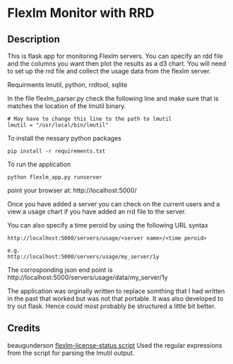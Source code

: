 # Flexlm Monitor with RRD

## Description
This is flask app for monitoring Flexlm servers. You can specify an rdd file and 
the columns you want then plot the results as a d3 chart. You will need to set up
the rrd file and collect the usage data from the flexlm server.

Requirments
lmutil, python, rrdtool, sqlite

In the file flexlm_parser.py check the following line and make sure that is 
matches the location of the lmutil binary.

```
# May have to change this line to the path to lmutil
lmutil = "/usr/local/bin/lmutil"
```

To install the nessary python packages
```
pip install -r requirements.txt
```

To run the application
```
python flexlm_app.py runserver
```

point your browser at: http://localhost:5000/

Once you have added a server you can check on the current users and a 
view a usage chart if you have added an rrd file to the server.

You can also specify a time peroid by using the following URL syntax

```
http://localhost:5000/servers/usage/<server name>/<time peroid>

e.g. 
http://localhost:5000/servers/usage/my_server/1y
```

The corrosponding json end point is
http://localhost:5000/servers/usage/data/my_server/1y

The application was orginally written to replace somthing that I had written in 
the past that worked but was not that portable. It was also developed to try 
out flask. Hence could most probably be structured a little bit better. 

## Credits
[Glyphicons]: http://glyphicons.com/

beaugunderson 
[flexlm-license-status script](https://github.com/beaugunderson/flexlm-license-status)
Used the regular expressions from the script for parsing the lmutil output.



